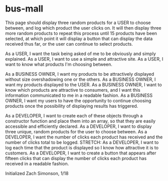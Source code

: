 # bus-mall

This page should display three random products for a USER to choose between, and log which product the user clicks on. It will then display three more random products to repeat this process until 15 products have been selected, at which point it will display a button that can display the data received thus far, or the user can continue to select products.

As a USER, I want the task being asked of me to be obviously and simply explained.
As a USER, I want to use a simple and attractive site.
As a USER, I want to know what products I'm choosing between.

As a BUSINESS OWNER, I want my products to be attractively displayed without size overshadowing one or the others.
As a BUSINESS OWNER, I want my products displayed to the USER.
As a BUSINESS OWNER, I want to know which products are attractive to consumers, and I want this information communicated to me in a readable fashion.
As a BUSINESS OWNER, I want my users to have the opportunity to continue choosing products once the possibility of displaying results has triggered.

As a DEVELOPER, I want to create each of these objects through a constructor function and place them into an array, so that they are easily accessible and efficiently declared.
As a DEVELOPER, I want to display three unique, random products for the user to choose between.
As a DEVELOPER, I want the number of clicks each product has received and the number of clicks total to be logged.
STRETCH: As a DEVELOPER, I want to log each time that the product is displayed so I know how attractive it is to customers.
As a DEVELOPER, I want to create a button that appears after fifteen clicks that can display the number of clicks each product has received in a readable fashion.

Initialized Zach Simonson, 1/18
